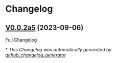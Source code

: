 # Changelog

## [V0.0.2a5](https://github.com/NeonJarbas/ovos-audio-plugin-simple/tree/V0.0.2a5) (2023-09-06)

[Full Changelog](https://github.com/NeonJarbas/ovos-audio-plugin-simple/compare/1f7679bd47baa16dcb94674eede87462354a4177...V0.0.2a5)



\* *This Changelog was automatically generated by [github_changelog_generator](https://github.com/github-changelog-generator/github-changelog-generator)*
